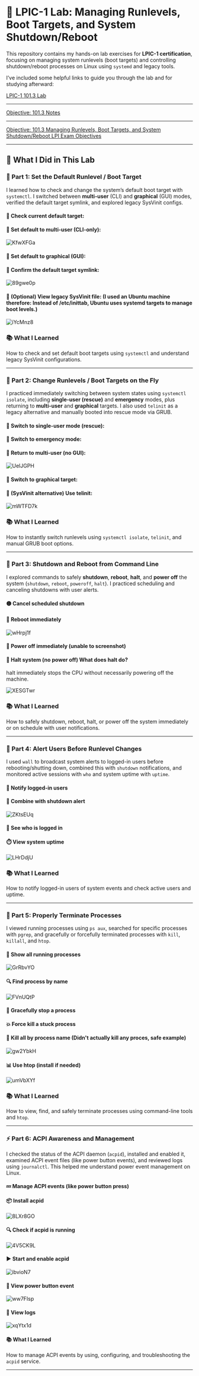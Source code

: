 # 🧪 LPIC-1 Lab: Managing Runlevels, Boot Targets, and System Shutdown/Reboot

This repository contains my hands-on lab exercises for **LPIC-1 certification**, focusing on managing system runlevels (boot targets) and controlling shutdown/reboot processes on Linux using `systemd` and legacy tools.

I’ve included some helpful links to guide you through the lab and for studying afterward:

[LPIC-1 101.3 Lab](https://1drv.ms/w/c/354f1c8d534fbced/EQqfNBbLmmpNsTJLqNyGLN8B31VhWYOtii0oef8hxjR46A?e=7TDC7q)

---

[Objective: 101.3 Notes](https://1drv.ms/w/c/354f1c8d534fbced/Ecoc8OrwTAhFtrOjv7kP9a0B6TBTXFq_DxSAIxlLZuZhrg?e=oxo6MT)

---

[Objective: 101.3 Managing Runlevels, Boot Targets, and System Shutdown/Reboot LPI Exam Objectives](https://www.lpi.org/our-certifications/exam-101-102-objectives/#101.3_Change_runlevels_.2F_boot_targets_and_shutdown_or_reboot_system)

---

## 🚀 What I Did in This Lab

### 🔹 Part 1: Set the Default Runlevel / Boot Target  
I learned how to check and change the system’s default boot target with `systemctl`. I switched between **multi-user** (CLI) and **graphical** (GUI) modes, verified the default target symlink, and explored legacy SysVinit configs.

#### 🔹 Check current default target:

#### 🔹 Set default to multi-user (CLI-only):

![KfwXFGa](https://github.com/user-attachments/assets/cac4c5ba-cf29-4365-ad86-6fdad99b0cae)

#### 🔹 Set default to graphical (GUI):

#### 🔹 Confirm the default target symlink:

![89gwe0p](https://github.com/user-attachments/assets/543c70b7-8278-47ad-8673-b7bea02c94a7)

#### 🔹 (Optional) View legacy SysVinit file: (I used an Ubuntu machine therefore: Instead of /etc/inittab, Ubuntu uses systemd targets to manage boot levels.)
![iYcMnz8](https://github.com/user-attachments/assets/3823a697-a6ed-4e46-8a3d-6316f2c14496)

### 📚 What I Learned  
How to check and set default boot targets using `systemctl` and understand legacy SysVinit configurations.

---

### 🔄 Part 2: Change Runlevels / Boot Targets on the Fly  
I practiced immediately switching between system states using `systemctl isolate`, including **single-user (rescue)** and **emergency** modes, plus returning to **multi-user** and **graphical** targets. I also used `telinit` as a legacy alternative and manually booted into rescue mode via GRUB.

#### 🔸 Switch to single-user mode (rescue):


#### 🔸 Switch to emergency mode:

#### 🔸 Return to multi-user (no GUI):

![UelJGPH](https://github.com/user-attachments/assets/a71e1340-ab0f-4273-811b-ae1821292bdb)

#### 🔸 Switch to graphical target:

#### 🧯 (SysVinit alternative) Use telinit:

![mWTFD7k](https://github.com/user-attachments/assets/3a499f77-b903-4014-a1fd-f9d3ef4331ab)

### 📚 What I Learned  
How to instantly switch runlevels using `systemctl isolate`, `telinit`, and manual GRUB boot options.

---

### 🔌 Part 3: Shutdown and Reboot from Command Line  
I explored commands to safely **shutdown**, **reboot**, **halt**, and **power off** the system (`shutdown`, `reboot`, `poweroff`, `halt`). I practiced scheduling and canceling shutdowns with user alerts. 

#### 🟡 Cancel scheduled shutdown

#### 🔁 Reboot immediately

![wHrpj1f](https://github.com/user-attachments/assets/aa150a75-8b9b-4c83-853d-42d7e320619e)

#### 🔻 Power off immediately (unable to screenshot) 

#### 🔕 Halt system (no power off) What does halt do?
halt immediately stops the CPU without necessarily powering off the machine.

![XESGTwr](https://github.com/user-attachments/assets/5ed74d2d-1561-477c-9d7e-14b9be6e4586)

### 📚 What I Learned  
How to safely shutdown, reboot, halt, or power off the system immediately or on schedule with user notifications.

---

### 📢 Part 4: Alert Users Before Runlevel Changes  
I used `wall` to broadcast system alerts to logged-in users before rebooting/shutting down, combined this with `shutdown` notifications, and monitored active sessions with `who` and system uptime with `uptime`.

#### 💬 Notify logged-in users

#### 🔄 Combine with shutdown alert

![ZKtsEUq](https://github.com/user-attachments/assets/0ae3b5af-9912-4db8-bcfe-ba14a0a02372)

#### 👥 See who is logged in

#### ⏱️ View system uptime

![LHrDdjU](https://github.com/user-attachments/assets/0def8d59-b527-4efd-ba8d-7d1ac0e88287)

### 📚 What I Learned  
How to notify logged-in users of system events and check active users and uptime.

---

### 🧼 Part 5: Properly Terminate Processes  
I viewed running processes using `ps aux`, searched for specific processes with `pgrep`, and gracefully or forcefully terminated processes with `kill`, `killall`, and `htop`.

#### 📄 Show all running processes

![GrRbvYO](https://github.com/user-attachments/assets/9e9d1640-3611-4136-95d7-08384c8dfb26)

#### 🔍 Find process by name

![FVnUQtP](https://github.com/user-attachments/assets/beabdc29-1a84-4b33-b193-7a834c521264)

#### 🧯 Gracefully stop a process

#### 💥 Force kill a stuck process

#### 🧼 Kill all by process name (Didn't actually kill any proces, safe example)

![gw2YbkH](https://github.com/user-attachments/assets/6d187329-9cc9-4430-843f-4f698b429803)

#### 📊 Use htop (install if needed)

![umVbXYf](https://github.com/user-attachments/assets/b539042e-dfec-44a1-980d-f1bad4a1d04a)

### 📚 What I Learned  
How to view, find, and safely terminate processes using command-line tools and `htop`.

---

### ⚡ Part 6: ACPI Awareness and Management  
I checked the status of the ACPI daemon (`acpid`), installed and enabled it, examined ACPI event files (like power button events), and reviewed logs using `journalctl`. This helped me understand power event management on Linux.

#### 💤 Manage ACPI events (like power button press)

#### 📦 Install acpid

![8LXr8GO](https://github.com/user-attachments/assets/2514fb2a-0551-4ff6-b04c-b78658b7480c)

#### 🔍 Check if acpid is running

![4V5CK9L](https://github.com/user-attachments/assets/3e49d756-6e72-4acd-a828-8d8e1ebc3514)

#### ▶️ Start and enable acpid

![ibvioN7](https://github.com/user-attachments/assets/8788db52-e114-4cec-b5ac-dccb6c795110)

#### 📜 View power button event

![ww7FIsp](https://github.com/user-attachments/assets/1a24ecf7-abb2-4a0a-a035-f837290abfd7)

#### 🧾 View logs

![xqYtx1d](https://github.com/user-attachments/assets/9c8abd0e-1e7b-4fb1-9365-15e0ac4dc8b1)

#### 📚 What I Learned  
How to manage ACPI events by using, configuring, and troubleshooting the `acpid` service.

---
